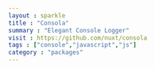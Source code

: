 ```yaml
---
layout : sparkle
title : "Consola"
summary : "Elegant Console Logger"
visit : https://github.com/nuxt/consola
tags : ["console","javascript","js"]
category : "packages"
---
```

